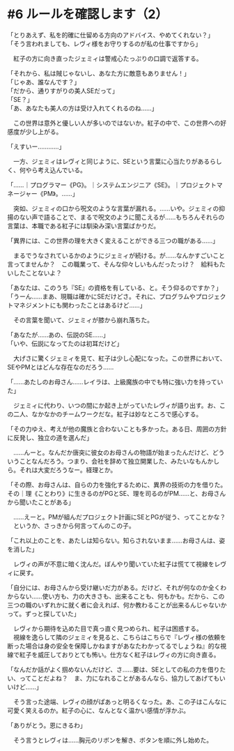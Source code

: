 # #6 ルールを確認します（2）

「とりあえず、私を的確に仕留める方向のアドバイス、やめてくれない？」  
「そう言われましても、レヴィ様をお守りするのが私の仕事ですから」

　紅子の方に向き直ったジェミィは警戒心たっぷりの口調で返答する。

「それから、私は賊じゃないし、あなた方に敵意もありません！」  
「じゃあ、誰なんです？」  
「だから、通りすがりの美人SEだって」  
「SE？」  
「あ、あなたも美人の方は受け入れてくれるのね……」

　この世界は意外と優しい人が多いのではないか。紅子の中で、この世界への好感度が少し上がる。

「えすいー…………」

　一方、ジェミィはレヴィと同じように、SEという言葉に心当たりがあるらしく、何やら考え込んでいる。

「……｜プログラマー《PG》。｜システムエンジニア《SE》。｜プロジェクトマネージャー《PM》。……」

　突如、ジェミィの口から呪文のような言葉が漏れる。……いや。ジェミィの抑揚のない声で語ることで、まるで呪文のように聞こえるが……もちろんそれらの言葉は、本職である紅子には馴染み深い言葉ばかりだ。

「異界には、この世界の理を大きく変えることができる三つの職がある……」

　まるでうなされているかのようにジェミィが続ける。が……なんかすごいこと言ってませんか？　この職業って、そんな仰々しいもんだったっけ？　給料もたいしたことないよ？

「あなたは、このうち『SE』の資格を有している、と。そう仰るのですか？」  
「うーん……まあ、現職は確かにSEだけどさ。それに、プログラムやプロジェクトマネジメントにも関わったことはあるけど……」

　その言葉を聞いて、ジェミィが膝から崩れ落ちた。

「あなたが……あの、伝説のSE……」  
「いや、伝説になってたのは初耳だけど」

　大げさに驚くジェミィを見て、紅子は少し心配になった。この世界において、SEやPMとはどんな存在なのだろう……

「……あたしのお母さん……レイラは、上級魔族の中でも特に強い力を持っていた」

　ジェミィに代わり、いつの間にか起き上がっていたレヴィが語り出す。お、この二人、なかなかのチームワークだな。紅子は妙なところで感心する。

「その力ゆえ、考えが他の魔族と合わないことも多かった。ある日、周囲の方針に反発し、独立の道を選んだ」

　……んーと。なんだか唐突に彼女のお母さんの物語が始まったんだけど、どういうことなんだろう。つまり、会社を辞めて独立開業した、みたいなもんかしら。それは大変だろうなー。経理とか。

「その際、お母さんは、自らの力を強化するために、異界の技術の力を借りた。その｜理《ことわり》に生きるのがPGとSE、理を司るのがPM……と、お母さんから聞いたことがある」

　……えーと。PMが組んだプロジェクト計画にSEとPGが従う、ってことかな？  
　というか、さっきから何言ってんのこの子。

「これ以上のことを、あたしは知らない。知らされないまま……お母さんは、姿を消した」

　レヴィの声が不意に暗く沈んだ。ぼんやり聞いていた紅子は慌てて視線をレヴィに戻す。

「自分には、お母さんから受け継いだ力がある。だけど、それが何なのか全くわからない……使い方も、力の大きさも、出来ることも、何もかも。だから、この三つの職のいずれかに就く者に会えれば、何か教わることが出来るんじゃないかって。ずっと探していた」

　レヴィから期待を込めた目で真っ直ぐ見つめられ、紅子は困惑する。  
　視線を逸らして隣のジェミィを見ると、こちらはこちらで『レヴィ様の依頼を断った場合は身の安全を保障しかねますがあなたわかってるでしょうね』的な視線で紅子を威圧しておりとても怖い。仕方なく紅子はレヴィの方に向き直る。

「なんだか話がよく掴めないんだけど、さ……要は、SEとしての私の力を借りたい、ってことだよね？　ま、力になれることがあるんなら、協力してあげてもいいけど……」

　そう言った途端、レヴィの顔がぱあっと明るくなった。あ、この子はこんなに可愛く笑えるのか。紅子の心に、なんとなく温かい感情が浮かぶ。

「ありがとう。恩にきるわ」

　そう言うとレヴィは……胸元のリボンを解き、ボタンを順に外し始めた。

